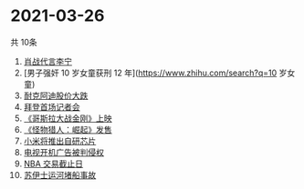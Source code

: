 # 2021-03-26
  共 10条

  <!-- BEGIN -->
  <!-- 最后更新时间:Fri Mar 26 2021 13:22:29 GMT+0000 (Coordinated Universal Time) -->
  1. [肖战代言李宁](https://www.zhihu.com/search?q=肖战)
1. [男子强奸 10 岁女童获刑 12 年](https://www.zhihu.com/search?q=10 岁女童)
1. [耐克阿迪股价大跌](https://www.zhihu.com/search?q=耐克阿迪)
1. [拜登首场记者会](https://www.zhihu.com/search?q=拜登)
1. [《哥斯拉大战金刚》上映](https://www.zhihu.com/search?q=哥斯拉大战金刚)
1. [《怪物猎人：崛起》发售](https://www.zhihu.com/search?q=怪物猎人：崛起)
1. [小米将推出自研芯片](https://www.zhihu.com/search?q=小米)
1. [电视开机广告被判侵权](https://www.zhihu.com/search?q=开机广告)
1. [NBA 交易截止日](https://www.zhihu.com/search?q=NBA)
1. [苏伊士运河堵船事故](https://www.zhihu.com/search?q=苏伊士运河)
  <!-- END -->
  
